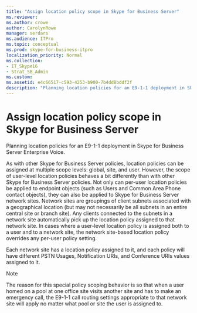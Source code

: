```yaml
---
title: "Assign location policy scope in Skype for Business Server"
ms.reviewer: 
ms.author: crowe
author: CarolynRowe
manager: serdars
ms.audience: ITPro
ms.topic: conceptual
ms.prod: skype-for-business-itpro
localization_priority: Normal
ms.collection: 
- IT_Skype16
- Strat_SB_Admin
ms.custom:
ms.assetid: e4c66517-c593-4253-b900-7b4dd8bddf2f
description: "Planning location policies for an E9-1-1 deployment in Skype for Business Server Enterprise Voice."
---
```


# Assign location policy scope in Skype for Business Server
 
Planning location policies for an E9-1-1 deployment in Skype for Business Server Enterprise Voice.
  
As with other Skype for Business Server policies, location policies can be assigned at multiple scope levels: global, site, and user. However, the scope of user-level location policies behaves a bit differently than with other Skype for Business Server policies. Not only can per-user location policies be applied to endpoint objects (such as Users and Common Area Phone contact objects), they can also be applied to Skype for Business Server network sites. Network sites are groupings of client subnets associated with a geographical location (but may not necessarily be all subnets in an entire central site or branch site). Any clients connected to the subnets in a network site automatically pick up the location policy assigned to that network site. In cases where a user-level location policy is assigned both to a user and to a network site, the network site-based location policy overrides any per-user policy setting.
  
Each network site has a location policy assigned to it, and each policy will have different PSTN Usages, Notification URIs, and Conference URIs values assigned to it.
  
> [!NOTE]
> The reason for this special policy scoping behavior is so that when a user homed on a pool at one office site visits another site and has to make an emergency call, the E9-1-1 call routing settings appropriate to that network site will apply no matter what pool or site the user is assigned to. 
  

